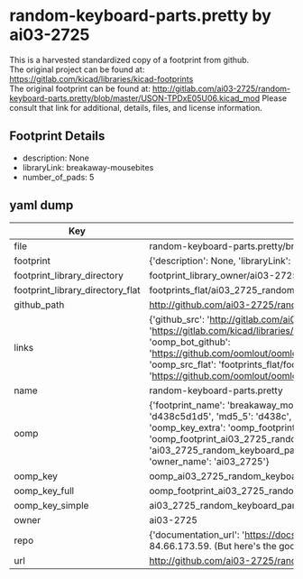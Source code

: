 # random-keyboard-parts.pretty by ai03-2725  
This is a harvested standardized copy of a footprint from github.  
The original project can be found at:  
https://gitlab.com/kicad/libraries/kicad-footprints  
The original footprint can be found at:
http://gitlab.com/ai03-2725/random-keyboard-parts.pretty/blob/master/USON-TPDxE05U06.kicad_mod
Please consult that link for additional, details, files, and license information.  
## Footprint Details
* description: None  
* libraryLink: breakaway-mousebites  
* number_of_pads: 5  
## yaml dump  
| Key | Value |  
| --- | --- |  
| file | random-keyboard-parts.pretty/breakaway-mousebites.kicad_mod |  
| footprint | {'description': None, 'libraryLink': 'breakaway-mousebites', 'number_of_pads': 5} |  
| footprint_library_directory | footprint_library_owner/ai03-2725_random-keyboard-parts.pretty |  
| footprint_library_directory_flat | footprints_flat/ai03_2725_random_keyboard_parts_breakaway_mousebites/working |  
| github_path | http://github.com/ai03-2725/random-keyboard-parts.pretty/blob/master/breakaway-mousebites.kicad_mod |  
| links | {'github_src': 'http://gitlab.com/ai03-2725/random-keyboard-parts.pretty/blob/master/USON-TPDxE05U06.kicad_mod', 'github_src_repo': 'https://gitlab.com/kicad/libraries/kicad-footprints', 'oomp_bot': 'footprints/ai03_2725_random_keyboard_parts_breakaway_mousebites/working', 'oomp_bot_github': 'https://github.com/oomlout/oomlout_oomp_footprint_bot/tree/main/footprints/ai03_2725_random_keyboard_parts_breakaway_mousebites/working', 'oomp_src_flat': 'footprints_flat/footprints_flat/ai03_2725_random_keyboard_parts_breakaway_mousebites/working', 'oomp_src_flat_github': 'https://github.com/oomlout/oomlout_oomp_footprint_src/tree/main/footprints_flat/ai03_2725_random_keyboard_parts_breakaway_mousebites/working'} |  
| name | random-keyboard-parts.pretty |  
| oomp | {'footprint_name': 'breakaway_mousebites', 'library_name': 'random_keyboard_parts', 'md5': 'd438c5d1d508bffdc6f8f31ed1982123', 'md5_10': 'd438c5d1d5', 'md5_5': 'd438c', 'md5_6': 'd438c5', 'oomp_key': 'oomp_ai03_2725_random_keyboard_parts_breakaway_mousebites', 'oomp_key_extra': 'oomp_footprint_ai03_2725_random_keyboard_parts_breakaway_mousebites', 'oomp_key_full': 'oomp_footprint_ai03_2725_random_keyboard_parts_breakaway_mousebites_d438c5', 'oomp_key_simple': 'ai03_2725_random_keyboard_parts_breakaway_mousebites', 'original_filename': 'random-keyboard-parts.pretty/breakaway-mousebites.kicad_mod', 'owner_name': 'ai03_2725'} |  
| oomp_key | oomp_ai03_2725_random_keyboard_parts_breakaway_mousebites |  
| oomp_key_full | oomp_footprint_ai03_2725_random_keyboard_parts_breakaway_mousebites |  
| oomp_key_simple | ai03_2725_random_keyboard_parts_breakaway_mousebites |  
| owner | ai03-2725 |  
| repo | {'documentation_url': 'https://docs.github.com/rest/overview/resources-in-the-rest-api#rate-limiting', 'message': "API rate limit exceeded for 84.66.173.59. (But here's the good news: Authenticated requests get a higher rate limit. Check out the documentation for more details.)"} |  
| url | http://github.com/ai03-2725/random-keyboard-parts.pretty |  

